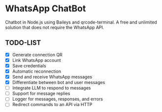 # WhatsApp ChatBot

Chatbot in Node.js using Baileys and qrcode-terminal. A free and unlimited solution that does not require the WhatsApp API.

## TODO-LIST

- [x] Generate connection QR
- [x] Link WhatsApp account
- [x] Save credentials
- [x] Automatic reconnection
- [x] Send and receive WhatsApp messages
- [x] Differentiate between bot and user messages
- [ ] Integrate LLM to respond to messages
- [ ] Support for message replies
- [ ] Logger for messages, responses, and errors
- [ ] Redirect commands to an API via HTTP
